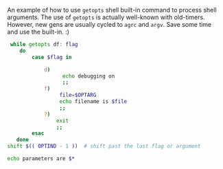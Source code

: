 An example of how to use ```getopts``` shell built-in command to process shell arguments. 
The use of ```getopts``` is actually well-known with old-timers. 
However, new gens are usually cycled to ```agrc``` and ```argv```. 
Save some time and use the built-in. :)

```bash
 while getopts df: flag
    do
        case $flag in

            d)
                  echo debugging on
                  ;;
            f)
                 file=$OPTARG
                 echo filename is $file
                 ;;
            ?)
                exit
                ;;
        esac
   done
shift $(( OPTIND - 1 ))  # shift past the last flag or argument

echo parameters are $*
```
